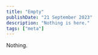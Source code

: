 ```yaml
---
title: "Empty"
publishDate: "21 September 2023"
description: "Nothing is here."
tags: ["meta"]
---
```


Nothing.
